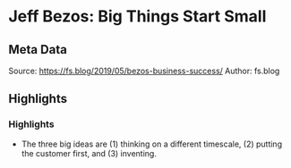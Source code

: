 # Jeff Bezos: Big Things Start Small

## Meta Data

Source:  https://fs.blog/2019/05/bezos-business-success/ 
Author: fs.blog

## Highlights

### Highlights

- The three big ideas are (1) thinking on a different timescale, (2) putting the customer first, and (3) inventing.
